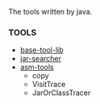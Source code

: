 The tools written by java.

### TOOLS
- [base-tool-lib](./library/base-tool-lib)
- [jar-searcher](./library/jar-searcher)
- [asm-tools](./library/asm-tools)
    - copy
    - VisitTrace
    - JarOrClassTracer
